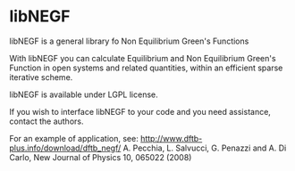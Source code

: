 libNEGF
=======

libNEGF is a general library fo Non Equilibrium Green's Functions

With libNEGF you can calculate Equilibrium and Non Equilibrium Green's Function in open systems
and related quantities, within an efficient sparse iterative scheme.

libNEGF is available under LGPL license. 

If you wish to interface libNEGF to your code and you need assistance,
contact the authors.

For an example of application, see:
http://www.dftb-plus.info/download/dftb_negf/
A. Pecchia, L. Salvucci, G. Penazzi and A. Di Carlo, New Journal of Physics 10, 065022 (2008)
